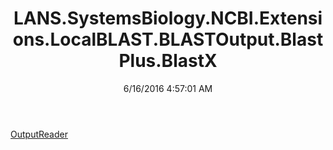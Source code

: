 ﻿---
title: LANS.SystemsBiology.NCBI.Extensions.LocalBLAST.BLASTOutput.BlastPlus.BlastX
date: 6/16/2016 4:57:01 AM
---

[OutputReader](T-LANS.SystemsBiology.NCBI.Extensions.LocalBLAST.BLASTOutput.BlastPlus.BlastX.OutputReader.html)
